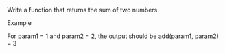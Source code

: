 Write a function that returns the sum of two numbers.

Example

For param1 = 1 and param2 = 2, the output should be
add(param1, param2) = 3
